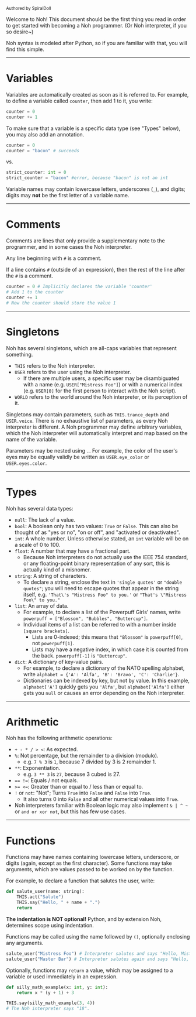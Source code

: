 <sub>Authored by SpiralDoll</sub>

Welcome to Noh! This document should be the first thing you read in order to get started with becoming a Noh programmer. (Or Noh interpreter, if you so desire~)

Noh syntax is modeled after Python, so if you are familiar with that, you will find this simple.

---

# Variables

Variables are automatically created as soon as it is referred to.
For example, to define a variable called `counter`, then add 1 to it, you write:

```python
counter = 0
counter += 1
```

To make sure that a variable is a specific data type (see "Types" below), you may also add an annotation.

```python
counter = 0
counter = "bacon" # succeeds
```
vs.
```python
strict_counter: int = 0
strict_counter = "bacon" #error, because "bacon" is not an int
```

Variable names may contain lowercase letters, underscores (`_`), and digits;
digits may **not** be the first letter of a variable name.

---

# Comments

Comments are lines that only provide a supplementary note to the programmer, and in some cases the Noh interpreter.

Any line beginning with `#` is a comment.

If a line contains `#` (outside of an expression), then the rest of the line after the `#` is a comment.

```python
counter = 0 # Implicitly declares the variable 'counter'
# Add 1 to the counter
counter += 1
# Now the counter should store the value 1
```

---

# Singletons

Noh has several singletons, which are all-caps variables that represent something.

* `THIS` refers to the Noh interpreter.
* `USER` refers to the user using the Noh interpreter.
  * If there are multiple users, a specific user may be disambiguated with a name (e.g. `USER["Mistress Foo"]`) or with a numerical index (e.g. `USER[0]` for the first person to interact with the Noh script).
* `WORLD` refers to the world around the Noh interpreter, or its perception of it.

Singletons may contain parameters, such as `THIS.trance_depth` and `USER.voice`.
There is no exhaustive list of parameters, as every Noh interpreter is different.
A Noh programmer may define arbitrary variables, which the Noh interpreter will automatically interpret and map based on the name of the variable.

Parameters may be nested using `.`. For example, the color of the user's eyes may be equally validly be written as `USER.eye_color` or `USER.eyes.color`.

---

# Types

Noh has several data types:

* `null`: The lack of a value.
* `bool`: A boolean only has two values: `True` or `False`. This can also be thought of as "yes or no", "on or off", and "activated or deactivated".
* `int`: A whole number. Unless otherwise stated, an `int` variable will be on a scale of 0 to 100.
* `float`: A number that may have a fractional part.
  * Because Noh interpreters do not actually use the IEEE 754 standard, or any floating-point binary representation of any sort, this is actually kind of a misnomer.
* `string`: A string of characters.
  * To declare a string, enclose the text in `'single quotes'` or `"double quotes"`; you will need to escape quotes that appear in the string itself, e.g. `'That\'s "Mistress Foo" to you.'` or `"That's \"Mistress Foo\" to you."`
* `list`: An array of data.
  * For example, to declare a list of the Powerpuff Girls' names, write `powerpuff = ["Blossom", "Bubbles", "Buttercup"]`.
  * Individual items of a list can be referred to with a number inside `[square brackets]`.
    * Lists are 0-indexed; this means that `"Blossom"` is `powerpuff[0]`, not `powerpuff[1]`.
    * Lists may have a negative index, in which case it is counted from the back. `powerpuff[-1]` is `"Buttercup"`.
* `dict`: A dictionary of key-value pairs.
  * For example, to declare a dictionary of the NATO spelling alphabet, write `alphabet = {'A': 'Alfa', 'B': 'Bravo', 'C': 'Charlie'}`.
  * Dictionaries can be indexed by key, but not by value. In this example, `alphabet['A']` quickly gets you `'Alfa'`, but `alphabet['Alfa']` either gets you `null` or causes an error depending on the Noh interpreter.

---

# Arithmetic

Noh has the following arithmetic operations:

* `+ - * / > <`: As expected.
* `%`: Not percentage, but the remainder to a division (modulo).
  * e.g. `7 % 3` is `1`, because 7 divided by 3 is 2 remainder 1.
* `**`: Exponentiation.
  * e.g. `3 ** 3` is `27`, because 3 cubed is 27.
* `== !=`: Equals / not equals.
* `>= <=`: Greater than or equal to / less than or equal to.
* `!` or `not`: "Not"; Turns `True` into `False` and `False` into `True`.
  * It also turns 0 into `False` and all other numerical values into `True`.
* Noh interpreters familiar with Boolean logic may also implement `& | ^ ~` or `and or xor not`, but this has few use cases.

---

# Functions

Functions may have names containing lowercase letters, underscore, or digits (again, except as the first character).
Some functions may take arguments, which are values passed to be worked on by the function.

For example, to declare a function that salutes the user, write:

```python
def salute_user(name: string):
    THIS.act("Salute")
    THIS.say("Hello, " + name + ".")
    return
```

**The indentation is NOT optional!** Python, and by extension Noh, determines scope using indentation.

Functions may be called using the name followed by `()`, optionally enclosing any arguments.

```python
salute_user("Mistress Foo") # Interpreter salutes and says "Hello, Mistress Foo."
salute_user("Master Bar") # Interpreter salutes again and says "Hello, Master Bar."
```

Optionally, functions may `return` a value, which may be assigned to a variable or used immediately in an expression.

```python
def silly_math_example(x: int, y: int):
    return x * (y + 1) + 3

THIS.say(silly_math_example(3, 4))
# The Noh interpreter says "18".
```

